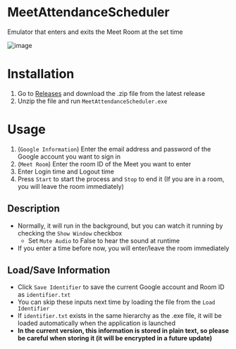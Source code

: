 # MeetAttendanceScheduler
Emulator that enters and exits the Meet Room at the set time

![image](https://user-images.githubusercontent.com/35593328/103122505-dd484480-46c3-11eb-857c-12a96080f539.png)

# Installation
1. Go to [Releases](https://github.com/Asalato/MeetAttendanceScheduler/releases) and download the .zip file from the latest release
1. Unzip the file and run `MeetAttendanceScheduler.exe`

# Usage
1. (`Google Information`) Enter the email address and password of the Google account you want to sign in
1. (`Meet Room`) Enter the room ID of the Meet you want to enter
1. Enter Login time and Logout time
1. Press `Start` to start the process and `Stop` to end it (If you are in a room, you will leave the room immediately)

## Description
- Normally, it will run in the background, but you can watch it running by checking the `Show Window` checkbox
  - Set `Mute Audio` to False to hear the sound at runtime
- If you enter a time before now, you will enter/leave the room immediately

## Load/Save Information
- Click `Save Identifier` to save the current Google account and Room ID as `identifier.txt`
- You can skip these inputs next time by loading the file from the `Load Identifier`
- If `identifier.txt` exists in the same hierarchy as the .exe file, it will be loaded automatically when the application is launched
- **In the current version, this information is stored in plain text, so please be careful when storing it (it will be encrypted in a future update)**
